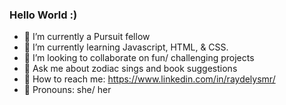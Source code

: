 ### Hello World :)

- 🌵 I’m currently a Pursuit fellow
- 🌵 I’m currently learning Javascript, HTML, & CSS.
- 🌵 I’m looking to collaborate on fun/ challenging projects
- 🌵 Ask me about zodiac sings and book suggestions
- 🌵 How to reach me: https://www.linkedin.com/in/raydelysmr/
- 🌵 Pronouns: she/ her

